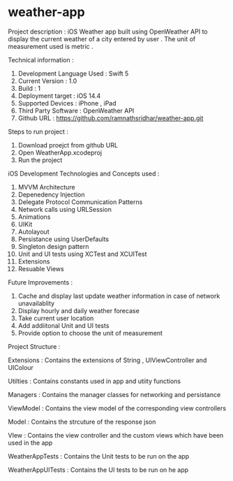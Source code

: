 # weather-app

Project description :
iOS Weather app built using OpenWeather API to display the current weather of a city entered by user .  The unit of measurement used is metric .

Technical information :
1. Development Language Used :  Swift 5
2. Current Version : 1.0
3. Build : 1
4. Deployment target : iOS 14.4
5. Supported Devices : iPhone , iPad
6. Third Party Software : OpenWeather API
7. Github URL : https://github.com/ramnathsridhar/weather-app.git

Steps to run project :
1. Download proejct from github URL
2. Open WeatherApp.xcodeproj
3. Run the project

iOS Development Technologies and Concepts used :
1.   MVVM Architecture
2.   Depenedency Injection
3.   Delegate Protocol Communication Patterns
4.   Network calls using URLSession
5.   Animations
6.   UIKit
7.   Autolayout
8.   Persistance using UserDefaults
9.   Singleton design pattern
10. Unit and UI tests using XCTest and XCUITest
11. Extensions
12. Resuable Views

Future Improvements :
1. Cache and display last update weather information in case of network unavailablity 
2. Display hourly and daily weather forecase
3. Take current user location
4. Add addiitonal Unit and UI tests
5. Provide option to choose the unit of measurement 

Project Structure : 

Extensions : Contains the extensions of String , UIViewController and UIColour

Utilties : Contains constants used in app and utiity functions 

Managers : Contains the manager classes for networking and persistance

ViewModel : Contains the view model of the corresponding view controllers

Model : Contains the strcuture of the response json

VIew : Contains the view controller and the custom views which have been used in the app 

WeatherAppTests : Contains the Unit tests to be run on the app

WeatherAppUITests : Contains the UI tests to be run on he app

